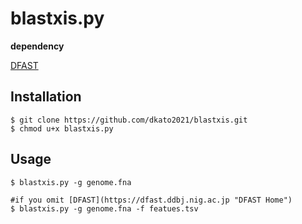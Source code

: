# blastxis.py
**dependency**

[DFAST](https://dfast.ddbj.nig.ac.jp "DFAST Home")
## Installation
```
$ git clone https://github.com/dkato2021/blastxis.git
$ chmod u+x blastxis.py
```
## Usage
```
$ blastxis.py -g genome.fna

#if you omit [DFAST](https://dfast.ddbj.nig.ac.jp "DFAST Home")
$ blastxis.py -g genome.fna -f featues.tsv
```


